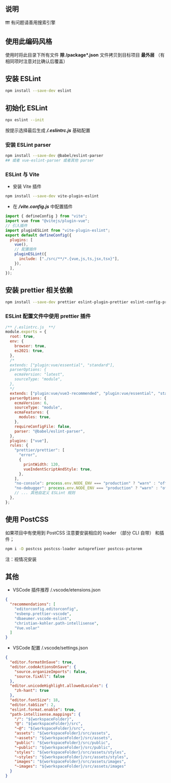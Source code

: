 ## 说明

❗❗❗ 有问题请善用搜索引擎

## 使用此编码风格

使用时将此目录下所有文件 **除 /package\*.json** 文件拷贝到目标项目 **最外层** （有相同项时注意对比确认后覆盖）

## 安装 ESLint

```bash
npm install --save-dev eslint
```

## 初始化 ESLint

```bash
npx eslint --init
```

按提示选择最后生成 **_/.eslintrc.js_** 基础配置

### 安装 ESLint parser

```bash
npm install --save-dev @babel/eslint-parser
## 或者 vue-eslint-parser 或者其他 parser
```

### ESLint 与 Vite

- 安装 Vite 插件

```bash
npm install --save-dev vite-plugin-eslint
```

- 在 **_/vite.config.js_** 中配置插件

```js
import { defineConfig } from "vite";
import vue from "@vitejs/plugin-vue";
// 引入插件
import pluginESLint from "vite-plugin-eslint";
export default defineConfig({
  plugins: [
    vue(),
    // 配置插件
    pluginESLint({
      include: ["./src/**/*.{vue,js,ts,jsx,tsx}"],
    }),
  ],
});
```

## 安装 prettier 相关依赖

```bash
npm install --save-dev prettier eslint-plugin-prettier eslint-config-prettier
```

### ESLint 配置文件中使用 prettier 插件

```js
/** /.eslintrc.js  **/
module.exports = {
  root: true,
  env: {
    browser: true,
    es2021: true,
  },
  /*
  extends: ["plugin:vue/essential", "standard"],
  parserOptions: {
    ecmaVersion: "latest",
    sourceType: "module",
  },
  */
  extends: ["plugin:vue/vue3-recommended", "plugin:vue/essential", "standard", "plugin:prettier/recommended"],
  parserOptions: {
    ecmaVersion: 6,
    sourceType: "module",
    ecmaFeatures: {
      modules: true,
    },
    requireConfigFile: false,
    parser: "@babel/eslint-parser",
  },
  plugins: ["vue"],
  rules: {
    "prettier/prettier": [
      "error",
      {
        printWidth: 120,
        vueIndentScriptAndStyle: true,
      },
    ],
    "no-console": process.env.NODE_ENV === "production" ? "warn" : "off",
    "no-debugger": process.env.NODE_ENV === "production" ? "warn" : "off",
    // ... 其他自定义 ESLint 规则
  },
};
```

## 使用 PostCSS

如果项目中有使用到 PostCSS 注意要安装相应的 loader （部分 CLI 自带） 和插件；

```bash
npm i -D postcss postcss-loader autoprefixer postcss-pxtorem
```

注：视情况安装

## 其他

- VSCode 插件推荐
  /.vscode/etensions.json

```json
{
  "recommendations": [
    "editorconfig.editorconfig",
    "esbenp.prettier-vscode",
    "dbaeumer.vscode-eslint",
    "christian-kohler.path-intellisense",
    "Vue.volar"
  ]
}
```

- VSCode 配置
  /.vscode/settings.json

```json
{
  "editor.formatOnSave": true,
  "editor.codeActionsOnSave": {
    "source.organizeImports": false,
    "source.fixAll": false
  },
  "editor.unicodeHighlight.allowedLocales": {
    "zh-hant": true
  },
  "editor.fontSize": 18,
  "editor.tabSize": 2,
  "eslint.format.enable": true,
  "path-intellisense.mappings": {
    "/": "${workspaceFolder}",
    "@": "${workspaceFolder}/src",
    "~@": "${workspaceFolder}/src",
    "assets": "${workspaceFolder}/src/assets",
    "~assets": "${workspaceFolder}/src/assets",
    "public": "${workspaceFolder}/src/public",
    "~public": "${workspaceFolder}/src/public",
    "styles": "${workspaceFolder}/src/assets/styles",
    "~styles": "${workspaceFolder}/src/assets/styles",
    "images": "${workspaceFolder}/src/assets/images",
    "~images": "${workspaceFolder}/src/assets/images"
  }
}
```
